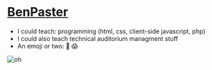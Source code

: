 # [BenPaster](http://twiter.com/benpaster)
* I could teach: programming (html, css, client-side javascript, php)
* I could also teach technical auditorium managment stuff
* An emoji or two: :poop: :scream:

 ![oh](http://media.giphy.com/media/ktcUyw6mBlMVa/giphy.gif)
